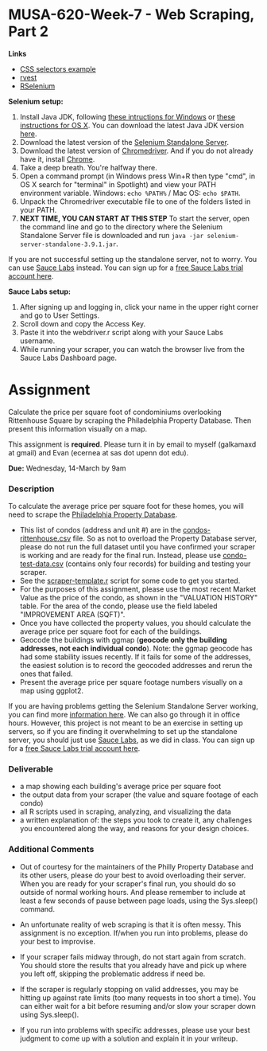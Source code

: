 # MUSA-620-Week-7 - Web Scraping, Part 2

**Links**
* [CSS selectors example](https://blueshift.io/selectors3.html)
* [rvest](https://cran.r-project.org/web/packages/rvest/rvest.pdf)
* [RSelenium](https://cran.r-project.org/web/packages/RSelenium/RSelenium.pdf)

**Selenium setup:**
1. Install Java JDK, following [these intructions for Windows](https://docs.oracle.com/javase/8/docs/technotes/guides/install/windows_jdk_install.html) or [these instructions for OS X](https://docs.oracle.com/javase/8/docs/technotes/guides/install/mac_jdk.html). You can download the latest Java JDK version [here](http://www.oracle.com/technetwork/java/javase/downloads/index.html).
2. Download the latest version of the [Selenium Standalone Server](http://www.seleniumhq.org/download/).
3. Download the latest version of [Chromedriver](https://sites.google.com/a/chromium.org/chromedriver/). And if you do not already have it, install [Chrome](https://www.google.com/chrome/).
4. Take a deep breath. You're halfway there.
5. Open a command prompt (in Windows press Win+R then type "cmd", in OS X search for "terminal" in Spotlight) and view your PATH environment variable. Windows: `echo %PATH%` / Mac OS: `echo $PATH`.
6. Unpack the Chromedriver executable file to one of the folders listed in your PATH.
7. **NEXT TIME, YOU CAN START AT THIS STEP** To start the server, open the command line and go to the directory where the Selenium Standalone Server file is downloaded and run `java -jar selenium-server-standalone-3.9.1.jar`.

If you are not successful setting up the standalone server, not to worry. You can use [Sauce Labs](https://saucelabs.com/) instead. You can sign up for a [free Sauce Labs trial account here](https://saucelabs.com/signup/trial).

**Sauce Labs setup:**
1. After signing up and logging in, click your name in the upper right corner and go to User Settings.
2. Scroll down and copy the Access Key.
3. Paste it into the webdriver.r script along with your Sauce Labs username.
4. While running your scraper, you can watch the browser live from the Sauce Labs Dashboard page.




# Assignment <a id="assignment"></a>

Calculate the price per square foot of condominiums overlooking Rittenhouse Square by scraping the Philadelphia Property Database. Then present this information visually on a map.

This assignment is **required**. Please turn it in by email to myself (galkamaxd at gmail) and Evan (ecernea at sas dot upenn dot edu).

**Due:** Wednesday, 14-March by 9am

### Description

To calculate the average price per square foot for these homes, you will need to scrape the [Philadelphia Property Database](http://property.phila.gov/).

* This list of condos (address and unit #) are in the [condos-rittenhouse.csv](https://github.com/MUSA-620-Spring-2018/MUSA-620-Week-7/blob/master/condos-rittenhouse.csv) file. So as not to overload the Property Database server, please do not run the full dataset until you have confirmed your scraper is working and are ready for the final run. Instead, please use [condo-test-data.csv](https://github.com/MUSA-620-Spring-2018/MUSA-620-Week-7/blob/master/condo-test-data.csv) (contains only four records) for building and testing your scraper.
* See the [scraper-template.r](https://github.com/MUSA-620-Spring-2018/MUSA-620-Week-7/blob/master/scraper-template.r) script for some code to get you started.
* For the purposes of this assignment, please use the most recent Market Value as the price of the condo, as shown in the "VALUATION HISTORY" table. For the area of the condo, please use the field labeled "IMPROVEMENT AREA (SQFT)".
* Once you have collected the property values, you should calculate the average price per square foot for each of the buildings.
* Geocode the buildings with ggmap (**geocode only the building addresses, not each individual condo**). Note: the ggmap geocode has had some stability issues recently. If it fails for some of the addresses, the easiest solution is to record the geocoded addresses and rerun the ones that failed.
* Present the average price per square footage numbers visually on a map using ggplot2.

If you are having problems getting the Selenium Standalone Server working, you can find more [information here](https://cran.r-project.org/web/packages/RSelenium/vignettes/RSelenium-basics.html). We can also go through it in office hours. However, this project is not meant to be an exercise in setting up servers, so if you are finding it overwhelming to set up the standalone server, you should just use [Sauce Labs](https://saucelabs.com/), as we did in class. You can sign up for a [free Sauce Labs trial account here](https://saucelabs.com/signup/trial).

### Deliverable

- a map showing each building's average price per square foot
- the output data from your scraper (the value and square footage of each condo)
- all R scripts used in scraping, analyzing, and visualizing the data
- a written explanation of: the steps you took to create it, any challenges you encountered along the way, and reasons for your design choices.

### Additional Comments <a id="comments"></a>

* Out of courtesy for the maintainers of the Philly Property Database and its other users, please do your best to avoid overloading their server. When you are ready for your scraper's final run, you should do so outside of normal working hours. And please remember to include at least a few seconds of pause between page loads, using the Sys.sleep() command.

* An unfortunate reality of web scraping is that it is often messy. This assignment is no exception. If/when you run into problems, please do your best to improvise.

* If your scraper fails midway through, do not start again from scratch. You should store the results that you already have and pick up where you left off, skipping the problematic address if need be.

* If the scraper is regularly stopping on valid addresses, you may be hitting up against rate limits (too many requests in too short a time). You can either wait for a bit before resuming and/or slow your scraper down using Sys.sleep().

* If you run into problems with specific addresses, please use your best judgment to come up with a solution and explain it in your writeup.

